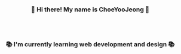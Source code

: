 ### <center>👋 Hi there! My name is ChoeYooJeong 👋</center>
<br/><br/>
### <center>📚 I'm currently learning web development and design 📚</center>
<br/><br/>
======
<br/><br/>
